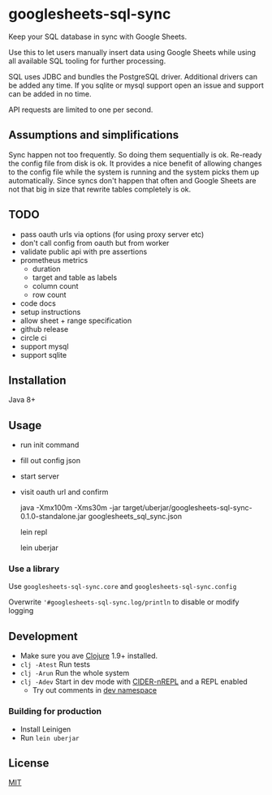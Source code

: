 # googlesheets-sql-sync

Keep your SQL database in sync with Google Sheets.

Use this to let users manually insert data using Google Sheets
while using all available SQL tooling for further processing.

SQL uses JDBC and bundles the PostgreSQL driver.
Additional drivers can be added any time.
If you sqlite or mysql support open an issue and support can be added in no time.

API requests are limited to one per second.


## Assumptions and simplifications

Sync happen not too frequently.
So doing them sequentially is ok.
Re-ready the config file from disk is ok. It provides a nice benefit of allowing changes to the config file while the system is running and the system picks them up automatically.
Since syncs don't happen that often and Google Sheets are not that big in size that rewrite tables completely is ok.


## TODO

- pass oauth urls via options (for using proxy server etc)
- don't call config from oauth but from worker
- validate public api with pre assertions
- prometheus metrics
  - duration
  - target and table as labels
  - column count
  - row count
- code docs
- setup instructions
- allow sheet + range specification
- github release
- circle ci
- support mysql
- support sqlite


## Installation

Java 8+


## Usage

- run init command
- fill out config json
- start server
- visit oauth url and confirm

    java -Xmx100m -Xms30m -jar target/uberjar/googlesheets-sql-sync-0.1.0-standalone.jar googlesheets_sql_sync.json

    lein repl

    lein uberjar

### Use a library

Use `googlesheets-sql-sync.core` and `googlesheets-sql-sync.config`

Overwrite `'#googlesheets-sql-sync.log/println` to disable or modify logging


## Development

- Make sure you ave [Clojure](https://clojure.org/) 1.9+ installed.
- `clj -Atest` Run tests
- `clj -Arun` Run the whole system
- `clj -Adev` Start in dev mode with [CIDER-nREPL](https://github.com/clojure-emacs/cider-nrepl) and a REPL enabled
  - Try out comments in [dev namespace](/dev/dev.clj)


### Building for production

- Install Leinigen
- Run `lein uberjar`


## License

[MIT](./LICENSE)

